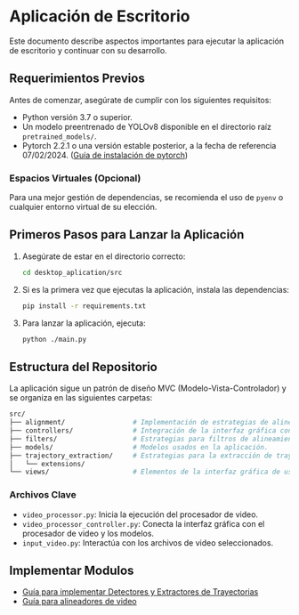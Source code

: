 # Aplicación de Escritorio

Este documento describe aspectos importantes para ejecutar la aplicación de escritorio y continuar con su desarrollo.

## Requerimientos Previos

Antes de comenzar, asegúrate de cumplir con los siguientes requisitos:

- Python versión 3.7 o superior.
- Un modelo preentrenado de YOLOv8 disponible en el directorio raíz `pretrained_models/`.
- Pytorch 2.2.1 o una versión estable posterior, a la fecha de referencia 07/02/2024. ([Guía de instalación de pytorch](..\docs\torch_install_guide.md))

### Espacios Virtuales (Opcional)

Para una mejor gestión de dependencias, se recomienda el uso de `pyenv` o cualquier entorno virtual de su elección.

## Primeros Pasos para Lanzar la Aplicación

1. Asegúrate de estar en el directorio correcto:

    ```bash
    cd desktop_aplication/src
    ```

2. Si es la primera vez que ejecutas la aplicación, instala las dependencias:

    ```bash
    pip install -r requirements.txt
    ```

3. Para lanzar la aplicación, ejecuta:

    ```bash
    python ./main.py
    ```

## Estructura del Repositorio

La aplicación sigue un patrón de diseño MVC (Modelo-Vista-Controlador) y se organiza en las siguientes carpetas:


  ```bash
  src/
  ├── alignment/                 # Implementación de estrategias de alineación.
  ├── controllers/               # Integración de la interfaz gráfica con la lógica de procesamiento.
  ├── filters/                   # Estrategias para filtros de alineamiento y extracción.
  ├── models/                    # Modelos usados en la aplicación.
  ├── trajectory_extraction/     # Estrategias para la extracción de trayectorias.
  │   └── extensions/
  └── views/                     # Elementos de la interfaz gráfica de usuario.

  ```

  
### Archivos Clave

- `video_processor.py`: Inicia la ejecución del procesador de video.
- `video_processor_controller.py`: Conecta la interfaz gráfica con el procesador de video y los modelos.
- `input_video.py`: Interactúa con los archivos de video seleccionados.


## Implementar Modulos

- [Guía para implementar Detectores y Extractores de Trayectorias](../docs/implementar_detector.md)  
- [Guía para alineadores de video](../docs/implementar_alineadores.md)
